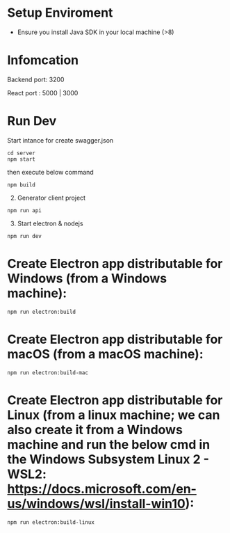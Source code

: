 # Setup Enviroment

- Ensure you install Java SDK in your local machine (>8)

# Infomcation

Backend port: 3200

React port : 5000 | 3000

# Run Dev

Start intance for create swagger.json

```
cd server
npm start
```

then execute below command

```
npm build
```

2. Generator client project

```
npm run api
```

3. Start electron & nodejs

```
npm run dev
```

# Create Electron app distributable for Windows (from a Windows machine):

```
npm run electron:build
```

# Create Electron app distributable for macOS (from a macOS machine):

```
npm run electron:build-mac
```

# Create Electron app distributable for Linux (from a linux machine; we can also create it from a Windows machine and run the below cmd in the Windows Subsystem Linux 2 - WSL2: https://docs.microsoft.com/en-us/windows/wsl/install-win10):

```
npm run electron:build-linux
```

